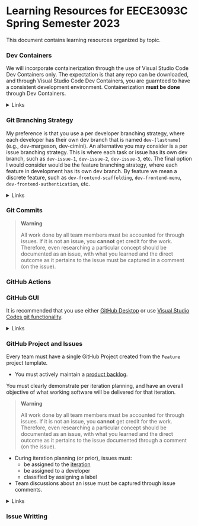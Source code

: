 # Learning Resources for EECE3093C Spring Semester 2023

This document contains learning resources organized by topic.

### Dev Containers

We will incorporate containerization through the use of Visual Studio Code Dev Containers only.  The expectation is that any repo can be downloaded, and through Visual Studio Code Dev Containers, you are guarnteed to have a consistent development environment.  Containerization **must be done** through Dev Containers.

<details>
  <summary>Links</summary>
  
  - [Dev Containers tutorial](https://code.visualstudio.com/docs/devcontainers/tutorial)
  - [Developing Inside a Container](https://code.visualstudio.com/docs/devcontainers/containers)
</details>

### Git Branching Strategy

My preference is that you use a per developer branching strategy, where each developer has their own dev branch that is named `dev-[lastname]` (e.g., dev-margeson, dev-cimini).  An alternative you may consider is a per issue branching strategy.  This is where each task or issue has its own dev branch, such as `dev-issue-1`, `dev-issue-2`, `dev-issue-3`, etc.  The final option I would consider would be the feature branching strategy, where each feature in development has its own dev branch.  By feature we mean a discrete feature, such as `dev-frontend-scaffolding`, `dev-frontend-menu`, `dev-frontend-authentication`, etc. 


<details>
  <summary>Links</summary>
  
  - [Git Feature Branch Workflow](https://www.atlassian.com/git/tutorials/comparing-workflows/feature-branch-workflow)
  - [Branching Strategies](https://github.com/EECE3093C/supplementary_materials/blob/main/branching_strategies.md)
</details>


### Git Commits

> **Warning**
> 
> All work done by all team members must be accounted for through issues.  If it is not an issue, you **cannot** get credit for the work.  Therefore, even researching a particular concept should be documented as an issue, with what you learned and the direct outcome as it pertains to the issue must be captured in a comment (on the issue).
> 




### GitHub Actions


### GitHub GUI

It is recommended that you use either [GitHub Desktop](https://desktop.github.com) or use [Visual Studio Codes git functionality](https://code.visualstudio.com/docs/sourcecontrol/intro-to-git).

<details>
  <summary>Links</summary>
  
  - [Getting started with GitHub Desktop](https://docs.github.com/en/desktop/installing-and-configuring-github-desktop/overview/getting-started-with-github-desktop)
  - [Intro to git for Visual Studio Code]([https://docs.github.com/en/issues/tracking-your-work-with-issues/quickstart](https://code.visualstudio.com/docs/sourcecontrol/intro-to-git))
</details>


### GitHub Project and Issues

Every team must have a single GitHub Project created from the `Feature` project template.  

- You must actively maintain a [product backlog](https://www.atlassian.com/agile/scrum/backlogs).

You must clearly demonstrate per iteration planning, and have an overall objective of what working software will be delivered for that iteration.

> **Warning**
> 
> All work done by all team members must be accounted for through issues.  If it is not an issue, you **cannot** get credit for the work.  Therefore, even researching a particular concept should be documented as an issue, with what you learned and the direct outcome as it pertains to the issue documented through a comment (on the issue).
> 

- During iteration planning (or prior), issues must:
  - be assigned to the [iteration](https://docs.github.com/en/issues/planning-and-tracking-with-projects/understanding-fields/about-iteration-fields)
  - be assigned to a developer
  - classified by assigning a label
- Team discussions about an issue must be captured through issue comments.


<details>
  <summary>Links</summary>
  
  - [Quickstart for Projects](https://docs.github.com/en/issues/planning-and-tracking-with-projects/learning-about-projects/quickstart-for-projects)
  - [Quickstart for Issues](https://docs.github.com/en/issues/tracking-your-work-with-issues/quickstart)
  - [The product backlog: your ultimate to-do list](https://www.atlassian.com/agile/scrum/backlogs)
  - [Creating an Issue](https://docs.github.com/en/issues/tracking-your-work-with-issues/creating-an-issue
  - [Iteration field](https://docs.github.com/en/issues/planning-and-tracking-with-projects/understanding-fields/about-iteration-fields)
  - [Managing labels](https://docs.github.com/en/issues/using-labels-and-milestones-to-track-work/managing-labels)
</details>



### Issue Writting





